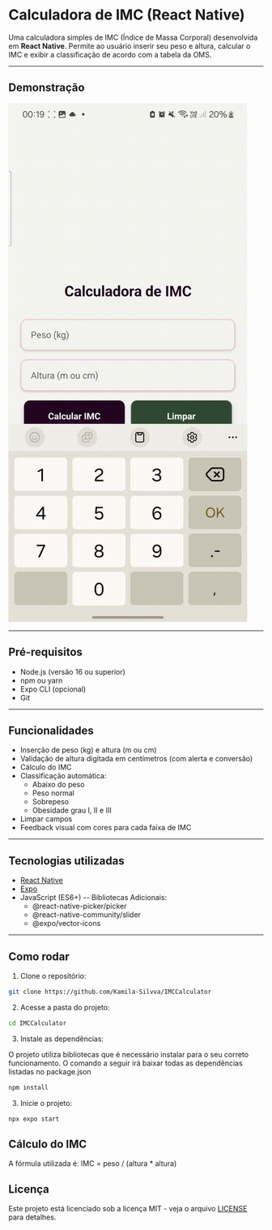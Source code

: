 # Calculadora de IMC (React Native)

Uma calculadora simples de IMC (Índice de Massa Corporal) desenvolvida em **React Native**. Permite ao usuário inserir seu peso e altura, calcular o IMC e exibir a classificação de acordo com a tabela da OMS.

---

## Demonstração

![Demonstração](./IMCCalculator/assets/Tela-Expo.gif)

---

## Pré-requisitos

- Node.js (versão 16 ou superior)
- npm ou yarn
- Expo CLI (opcional)
- Git

---

## Funcionalidades

- Inserção de peso (kg) e altura (m ou cm)
- Validação de altura digitada em centímetros (com alerta e conversão)
- Cálculo do IMC
- Classificação automática:
  - Abaixo do peso
  - Peso normal
  - Sobrepeso
  - Obesidade grau I, II e III
- Limpar campos
- Feedback visual com cores para cada faixa de IMC

---

## Tecnologias utilizadas

- [React Native](https://reactnative.dev/)
- [Expo](https://expo.dev/)
- JavaScript (ES6+)
-- Bibliotecas Adicionais:
    - @react-native-picker/picker
    - @react-native-community/slider
    - @expo/vector-icons

---

## Como rodar

1. Clone o repositório:
 ```bash
git clone https://github.com/Kamila-Silvva/IMCCalculator
  ```
   
2. Acesse a pasta do projeto:
```bash
cd IMCCalculator
  ```

3. Instale as dependências:

O projeto utiliza bibliotecas que é necessário instalar para o seu correto funcionamento. O comando a seguir irá baixar todas as dependências listadas no package.json

```bash
npm install
  ```

3. Inicie o projeto:
```bash
npx expo start
  ```


## Cálculo do IMC

A fórmula utilizada é: IMC = peso / (altura * altura)

## Licença

Este projeto está licenciado sob a licença MIT - veja o arquivo [LICENSE](LICENSE) para detalhes.